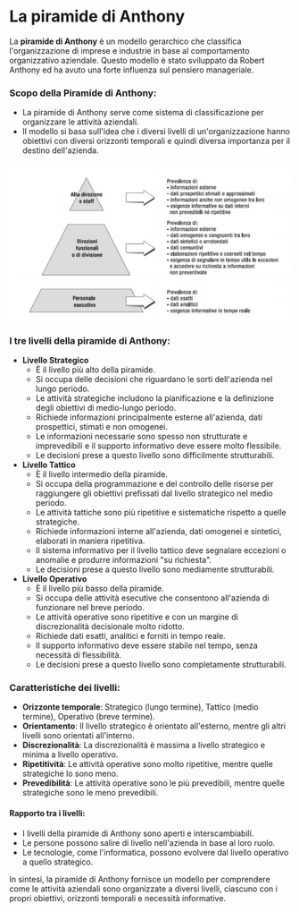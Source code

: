 # La piramide di Anthony

La **piramide di Anthony** è un modello gerarchico che classifica l'organizzazione di imprese e industrie in base al comportamento organizzativo aziendale. Questo modello è stato sviluppato da Robert Anthony ed ha avuto una forte influenza sul pensiero manageriale.

### **Scopo della Piramide di Anthony**:

*   La piramide di Anthony serve come sistema di classificazione per organizzare le attività aziendali.
*   Il modello si basa sull'idea che i diversi livelli di un'organizzazione hanno obiettivi con diversi orizzonti temporali e quindi diversa importanza per il destino dell'azienda.

![image](che-cose-la-business-intelligence-ruoli-piramide-di-anthony.jpg)

### **I tre livelli della piramide di Anthony**:

*   **Livello Strategico**
    *   È il livello più alto della piramide.
    *   Si occupa delle decisioni che riguardano le sorti dell'azienda nel lungo periodo.
    *   Le attività strategiche includono la pianificazione e la definizione degli obiettivi di medio-lungo periodo.
    *   Richiede informazioni principalmente esterne all'azienda, dati prospettici, stimati e non omogenei.
    *   Le informazioni necessarie sono spesso non strutturate e imprevedibili e il supporto informativo deve essere molto flessibile.
    *   Le decisioni prese a questo livello sono difficilmente strutturabili.
*   **Livello Tattico**
    *   È il livello intermedio della piramide.
    *   Si occupa della programmazione e del controllo delle risorse per raggiungere gli obiettivi prefissati dal livello strategico nel medio periodo.
    *   Le attività tattiche sono più ripetitive e sistematiche rispetto a quelle strategiche.
    *   Richiede informazioni interne all'azienda, dati omogenei e sintetici, elaborati in maniera ripetitiva.
    *   Il sistema informativo per il livello tattico deve segnalare eccezioni o anomalie e produrre informazioni "su richiesta".
    *   Le decisioni prese a questo livello sono mediamente strutturabili.
*   **Livello Operativo**
    *   È il livello più basso della piramide.
    *    Si occupa delle attività esecutive che consentono all'azienda di funzionare nel breve periodo.
    *   Le attività operative sono ripetitive e con un margine di discrezionalità decisionale molto ridotto.
    *   Richiede dati esatti, analitici e forniti in tempo reale.
    *   Il supporto informativo deve essere stabile nel tempo, senza necessità di flessibilità.
    *   Le decisioni prese a questo livello sono completamente strutturabili.

### **Caratteristiche dei livelli:**
*   **Orizzonte temporale**: Strategico (lungo termine), Tattico (medio termine), Operativo (breve termine).
*   **Orientamento**: Il livello strategico è orientato all'esterno, mentre gli altri livelli sono orientati all'interno.
*   **Discrezionalità**: La discrezionalità è massima a livello strategico e minima a livello operativo.
*   **Ripetitività**: Le attività operative sono molto ripetitive, mentre quelle strategiche lo sono meno.
*   **Prevedibilità**: Le attività operative sono le più prevedibili, mentre quelle strategiche sono le meno prevedibili.

#### **Rapporto tra i livelli**:

*   I livelli della piramide di Anthony sono aperti e interscambiabili.
*   Le persone possono salire di livello nell'azienda in base al loro ruolo.
*   Le tecnologie, come l'informatica, possono evolvere dal livello operativo a quello strategico.

In sintesi, la piramide di Anthony fornisce un modello per comprendere come le attività aziendali sono organizzate a diversi livelli, ciascuno con i propri obiettivi, orizzonti temporali e necessità informative.
